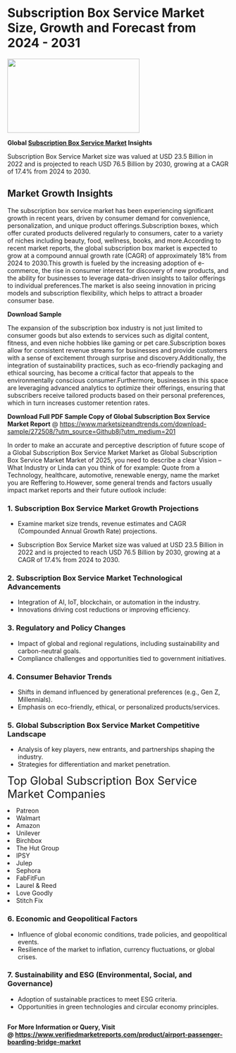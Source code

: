<H1>Subscription Box Service Market Size, Growth and Forecast from 2024 - 2031</H1><img class="aligncenter size-medium wp-image-584254" src="https://thirdeyenews.in/wp-content/uploads/2024/09/Global-Market-Research-300x168.jpeg" alt="" width="300" height="168" /><p><strong>Global&nbsp;<a href="https://www.marketsizeandtrends.com/download-sample/272508/?utm_source=Github8j?utm_medium=201">Subscription Box Service Market</a> Insights</strong></p><p>Subscription Box Service Market size was valued at USD 23.5 Billion in 2022 and is projected to reach USD 76.5 Billion by 2030, growing at a CAGR of 17.4% from 2024 to 2030.</p><p><h2>Market Growth Insights</h2> <p>The subscription box service market has been experiencing significant growth in recent years, driven by consumer demand for convenience, personalization, and unique product offerings.Subscription boxes, which offer curated products delivered regularly to consumers, cater to a variety of niches including beauty, food, wellness, books, and more.According to recent market reports, the global subscription box market is expected to grow at a compound annual growth rate (CAGR) of approximately 18% from 2024 to 2030.This growth is fueled by the increasing adoption of e-commerce, the rise in consumer interest for discovery of new products, and the ability for businesses to leverage data-driven insights to tailor offerings to individual preferences.The market is also seeing innovation in pricing models and subscription flexibility, which helps to attract a broader consumer base.</p> <p><strong>Download Sample</strong></p> <p>The expansion of the subscription box industry is not just limited to consumer goods but also extends to services such as digital content, fitness, and even niche hobbies like gaming or pet care.Subscription boxes allow for consistent revenue streams for businesses and provide customers with a sense of excitement through surprise and discovery.Additionally, the integration of sustainability practices, such as eco-friendly packaging and ethical sourcing, has become a critical factor that appeals to the environmentally conscious consumer.Furthermore, businesses in this space are leveraging advanced analytics to optimize their offerings, ensuring that subscribers receive tailored products based on their personal preferences, which in turn increases customer retention rates.</p> <p><span class=""><strong>Download Full PDF Sample Copy of Global Subscription Box Service Market Report</strong> @ <a href="https://www.marketsizeandtrends.com/download-sample/272508/?utm_source=Github8j?utm_medium=201" target="_blank">https://www.marketsizeandtrends.com/download-sample/272508/?utm_source=Github8j?utm_medium=201</a></span></p><p>In order to make an accurate and perceptive description of future scope of a Global&nbsp;Subscription Box Service Market Market as Global&nbsp;Subscription Box Service Market Market of 2025, you need to describe a clear Vision &ndash; What Industry or Linda can you think of for example: Quote from a Technology, healthcare, automotive, renewable energy, name the market you are Reffering to.However, some general trends and factors usually impact market reports and their future outlook include:</p><h3>1.&nbsp;<strong>Subscription Box Service Market Growth Projections</strong></h3><ul><li>Examine market size trends, revenue estimates and CAGR (Compounded Annual Growth Rate) projections.</li><li><p>Subscription Box Service Market size was valued at USD 23.5 Billion in 2022 and is projected to reach USD 76.5 Billion by 2030, growing at a CAGR of 17.4% from 2024 to 2030.</p></li></ul><h3>2.&nbsp;<strong>Subscription Box Service Market Technological Advancements</strong></h3><ul><li>Integration of AI, IoT, blockchain, or automation in the industry.</li><li>Innovations driving cost reductions or improving efficiency.</li></ul><h3>3.&nbsp;<strong>Regulatory and Policy Changes</strong></h3><ul><li>Impact of global and regional regulations, including sustainability and carbon-neutral goals.</li><li>Compliance challenges and opportunities tied to government initiatives.</li></ul><h3>4.&nbsp;<strong>Consumer Behavior Trends</strong></h3><ul><li>Shifts in demand influenced by generational preferences (e.g., Gen Z, Millennials).</li><li>Emphasis on eco-friendly, ethical, or personalized products/services.</li></ul><h3>5.&nbsp;<strong>Global Subscription Box Service Market Competitive Landscape</strong></h3><ul><li>Analysis of key players, new entrants, and partnerships shaping the industry.</li><li>Strategies for differentiation and market penetration.</li></ul><p data-pm-slice="1 1 []"><span style="color: inherit; font-family: inherit; font-size: 25px;">Top Global Subscription Box Service Market Companies</span></p><div class="" data-test-id=""><p><li>Patreon</li><li> Walmart</li><li> Amazon</li><li> Unilever</li><li> Birchbox</li><li> The Hut Group</li><li> IPSY</li><li> Julep</li><li> Sephora</li><li> FabFitFun</li><li> Laurel & Reed</li><li> Love Goodly</li><li> Stitch Fix</li></p></div><h3>6.&nbsp;<strong>Economic and Geopolitical Factors</strong></h3><ul><li>Influence of global economic conditions, trade policies, and geopolitical events.</li><li>Resilience of the market to inflation, currency fluctuations, or global crises.</li></ul><h3>7.&nbsp;<strong>Sustainability and ESG (Environmental, Social, and Governance)</strong></h3><ul><li>Adoption of sustainable practices to meet ESG criteria.</li><li>Opportunities in green technologies and circular economy principles.</li></ul><h2><strong style="font-size: 14px;">For More Information or Query, Visit @&nbsp;</strong><a style="background-color: #ffffff; font-size: 14px;" href="https://www.marketsizeandtrends.com/report/subscription-box-service-market/" target="_blank">https://www.verifiedmarketreports.com/product/airport-passenger-boarding-bridge-market</a></h2>